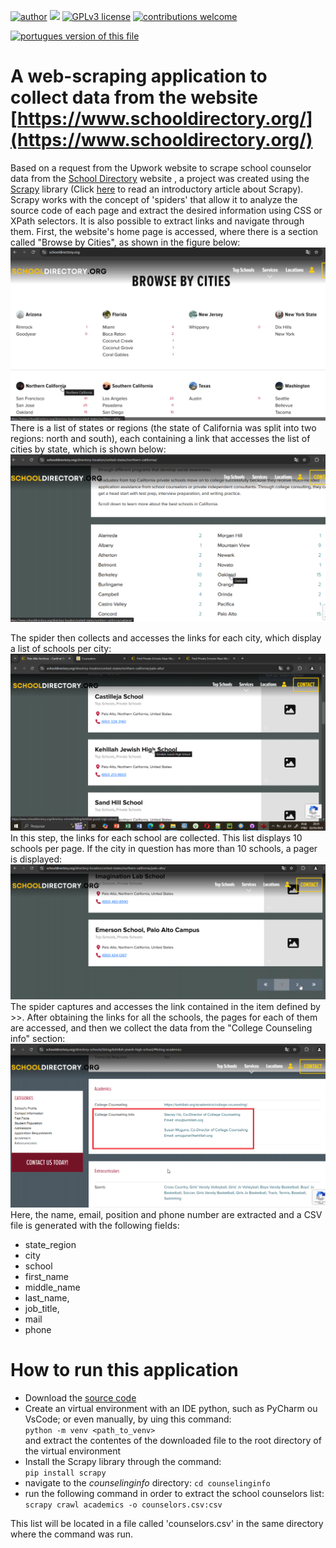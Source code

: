 [![author](https://img.shields.io/badge/author-Marcius%20D.%20Moraes-green)](https://www.linkedin.com/in/marciusdm) [![](https://img.shields.io/badge/python-3.7+-blue.svg)](https://www.python.org/downloads/release/python-365/) [![GPLv3 license](https://img.shields.io/badge/License-GPLv3-blue.svg)](http://perso.crans.org/besson/LICENSE.html) [![contributions welcome](https://img.shields.io/badge/contributions-welcome-brightgreen.svg?style=flat)](https://github.com/marciusdm/portfolio/issues)

<a href="readme.md"> <img src="https://flagsapi.com/BR/flat/32.png" alt="portugues version of this file" /></a>

# A web-scraping application to collect data from the website [https://www.schooldirectory.org/](https://www.schooldirectory.org/)
Based on a request from the Upwork website to scrape school counselor data from the [School Directory](https://www.schooldirectory.org/) website , a project was created using the [Scrapy](https://scrapy.org/) library (Click [here](https://medium.com/@marciusdellano/introduction-to-web-scraping-using-the-scrapy-tool-e0138dd95080) to read an introductory article about Scrapy). Scrapy works with the concept of 'spiders' that allow it to analyze the source code of each page and extract the desired information using CSS or XPath selectors. It is also possible to extract links and navigate through them. First, the website's home page is accessed, where there is a section called "Browse by Cities", as shown in the figure below:
![School Directory home page](https://github.com/marciusdm/webscraping/blob/main/assets/school_directory_home.png?raw=true)
There is a list of states or regions (the state of California was split into two regions: north and south), each containing a link that accesses the list of cities by state, which is shown below:
 ![cities by region](https://github.com/marciusdm/webscraping/blob/main/assets/school_directory_browse_by_cities.png?raw=true)
   
The spider then collects and accesses the links for each city, which display a list of schools per city:
![Schools from Palo Alto, CA](https://github.com/marciusdm/webscraping/blob/main/assets/school_directory_schools_by_city.png?raw=true)
In this step, the links for each school are collected. This list displays 10 schools per page. If the city in question has more than 10 schools, a pager is displayed:
![pager](https://github.com/marciusdm/webscraping/blob/main/assets/school_directory_next_page.png?raw=true)
The spider captures and accesses the link contained in the item defined by >>. After obtaining the links for all the schools, the pages for each of them are accessed, and then we collect the data from the "College Counseling info" section:
  ![ 'college counseling info' section](https://github.com/marciusdm/webscraping/blob/main/assets/school_directory_college_counseling.png?raw=true)
Here, the name, email, position and phone number are extracted and a CSV file is generated with the following fields:
-   state_region
-   city
-   school
-   first_name
-   middle_name
-   last_name,
-   job_title,
-   mail
-   phone

# How to run this application 
* Download the [source code](https://github.com/marciusdm/webscraping/raw/refs/heads/main/school_directory/counselinginfo.zip) 
* Create an virtual environment with an IDE python, such as PyCharm ou VsCode; or even manually, by uing this command:   
  `python -m venv <path_to_venv>`  
 and extract the contentes of the downloaded file to the root directory of the virtual environment 
* Install the Scrapy library through the command:  
 `pip install scrapy`
* navigate to the *counselinginfo* directory:
   `cd counselinginfo`
* run the following command in order to extract the school counselors list:
  `scrapy crawl academics -o counselors.csv:csv `

This list will be located in a file called 'counselors.csv' in the same directory where the command was run.